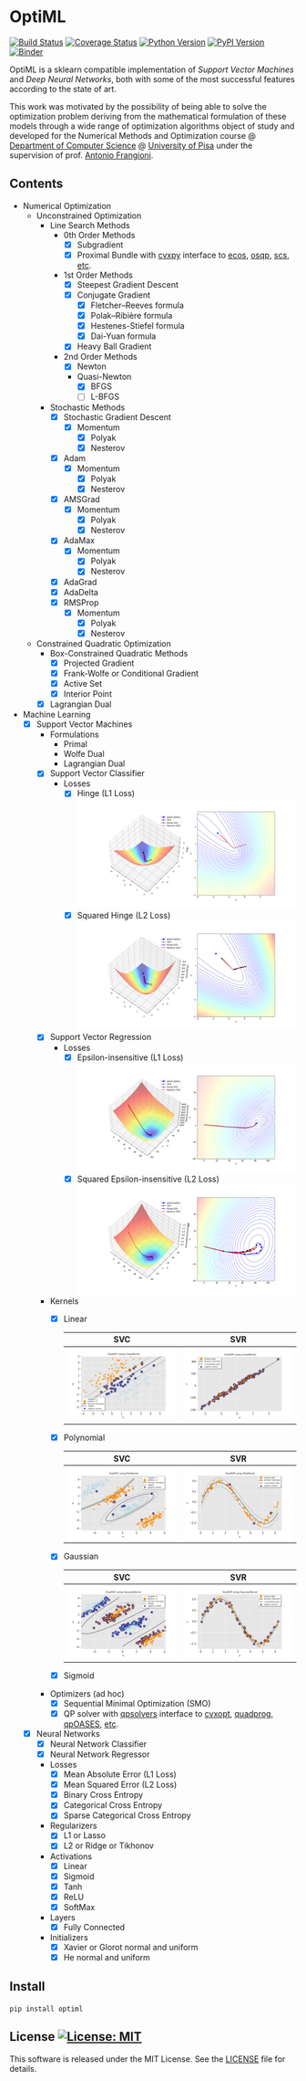 # OptiML
[![Build Status](https://travis-ci.com/dmeoli/optiml.svg?branch=master)](https://travis-ci.com/dmeoli/optiml) 
[![Coverage Status](https://coveralls.io/repos/github/dmeoli/optiml/badge.svg?branch=master)](https://coveralls.io/github/dmeoli/optiml?branch=master) 
[![Python Version](https://img.shields.io/badge/python-3.6%20%7C%203.7%20%7C%203.8%20%7C%203.9-blue)](https://img.shields.io/badge/python-3.6%20%7C%203.7%20%7C%203.8%20%7C%203.9-blue) 
[![PyPI Version](https://img.shields.io/pypi/v/optiml.svg?color=blue)](https://pypi.org/project/optiml/)
[![Binder](https://mybinder.org/badge_logo.svg)](https://mybinder.org/v2/gh/dmeoli/optiml/master)

OptiML is a sklearn compatible implementation of *Support Vector Machines* and *Deep Neural Networks*, 
both with some of the most successful features according to the state of art.

This work was motivated by the possibility of being able to solve the optimization problem deriving from the mathematical 
formulation of these models through a wide range of optimization algorithms object of study and developed for the 
Numerical Methods and Optimization course  @ [Department of Computer Science](https://www.di.unipi.it/en/) @ 
[University of Pisa](https://www.unipi.it/index.php/english) under the supervision of prof. [Antonio Frangioni](http://pages.di.unipi.it/frangio/).

## Contents

- Numerical Optimization
    - Unconstrained Optimization
        - Line Search Methods
            - 0th Order Methods
                - [x] Subgradient
                - [x] Proximal Bundle with [cvxpy](https://github.com/cvxgrp/cvxpy) interface to 
                  [ecos](https://github.com/embotech/ecos), [osqp](https://github.com/oxfordcontrol/osqp), 
                  [scs](https://github.com/cvxgrp/scs), [etc](https://www.cvxpy.org/tutorial/advanced/index.html#choosing-a-solver).
            - 1st Order Methods
                - [x] Steepest Gradient Descent
                - [x] Conjugate Gradient
                    - [x] Fletcher–Reeves formula
                    - [x] Polak–Ribière formula
                    - [x] Hestenes-Stiefel formula
                    - [x] Dai-Yuan formula
                - [x] Heavy Ball Gradient
            - 2nd Order Methods
                - [x] Newton
                - Quasi-Newton
                    - [x] BFGS
                    - [ ] L-BFGS
        - Stochastic Methods
            - [x] Stochastic Gradient Descent
                - [x] Momentum
                    - [x] Polyak
                    - [x] Nesterov
            - [x] Adam
                - [x] Momentum
                    - [x] Polyak
                    - [x] Nesterov
            - [x] AMSGrad
                - [x] Momentum
                    - [x] Polyak
                    - [x] Nesterov
            - [x] AdaMax
                - [x] Momentum
                    - [x] Polyak
                    - [x] Nesterov
            - [x] AdaGrad
            - [x] AdaDelta
            - [x] RMSProp
                - [x] Momentum
                    - [x] Polyak
                    - [x] Nesterov
    - Constrained Quadratic Optimization
        - Box-Constrained Quadratic Methods
            - [x] Projected Gradient
            - [x] Frank-Wolfe or Conditional Gradient
            - [x] Active Set
            - [x] Interior Point
        - [x] Lagrangian Dual

- Machine Learning
    - [x] Support Vector Machines
        - Formulations
            - Primal
            - Wolfe Dual
            - Lagrangian Dual
        - [x] Support Vector Classifier
            - Losses
                - [x] Hinge (L1 Loss) ![l1_svc_loss](notebooks/optimization/tex/img/l1_svc_loss.png)
                - [x] Squared Hinge (L2 Loss) ![l2_svc_loss](notebooks/optimization/tex/img/l2_svc_loss.png)
        - [x] Support Vector Regression
            - Losses
                - [x] Epsilon-insensitive (L1 Loss) ![l1_svr_loss](notebooks/optimization/tex/img/l1_svr_loss.png)
                - [x] Squared Epsilon-insensitive (L2 Loss) ![l2_svr_loss](notebooks/optimization/tex/img/l2_svr_loss.png)
        - Kernels
            - [x] Linear
                
                | SVC          | SVR          |
                |    :----:    |    :----:    |
                | ![linear_dual_l1_svc_hyperplane](notebooks/optimization/tex/img/linear_dual_l1_svc_hyperplane.png) | ![linear_dual_l1_svc_hyperplane](notebooks/optimization/tex/img/linear_dual_l1_svr_hyperplane.png) |
                
            - [x] Polynomial
                 
                | SVC          | SVR          |
                |    :----:    |    :----:    |
                | ![linear_dual_l1_svc_hyperplane](notebooks/optimization/tex/img/poly_dual_l1_svc_hyperplane.png) | ![linear_dual_l1_svc_hyperplane](notebooks/optimization/tex/img/poly_dual_l1_svr_hyperplane.png) |              
                
            - [x] Gaussian
                
                | SVC          | SVR          |
                |    :----:    |    :----:    |
                | ![linear_dual_l1_svc_hyperplane](notebooks/optimization/tex/img/gaussian_dual_l1_svc_hyperplane.png) | ![linear_dual_l1_svc_hyperplane](notebooks/optimization/tex/img/gaussian_dual_l1_svr_hyperplane.png) |
                
            - [x] Sigmoid
        - Optimizers (ad hoc)
            - [x] Sequential Minimal Optimization (SMO)
            - [x] QP solver with [qpsolvers](https://github.com/stephane-caron/qpsolvers) interface to 
            [cvxopt](https://github.com/cvxopt/cvxopt), [quadprog](https://github.com/rmcgibbo/quadprog), 
            [qpOASES](https://github.com/coin-or/qpOASES), [etc](https://github.com/stephane-caron/qpsolvers#solvers).
    - [x] Neural Networks
        - [x] Neural Network Classifier
        - [x] Neural Network Regressor
        - Losses
            - [x] Mean Absolute Error (L1 Loss)
            - [x] Mean Squared Error (L2 Loss)
            - [x] Binary Cross Entropy
            - [x] Categorical Cross Entropy
            - [x] Sparse Categorical Cross Entropy
        - Regularizers
            - [x] L1 or Lasso
            - [x] L2 or Ridge or Tikhonov
        - Activations
            - [x] Linear
            - [x] Sigmoid
            - [x] Tanh
            - [x] ReLU
            - [x] SoftMax
        - Layers
            - [x] Fully Connected
        - Initializers
            - [x] Xavier or Glorot normal and uniform
            - [x] He normal and uniform

## Install

```
pip install optiml
```

## License [![License: MIT](https://img.shields.io/badge/License-MIT-yellow.svg)](https://opensource.org/licenses/MIT)

This software is released under the MIT License. See the [LICENSE](LICENSE) file for details.
